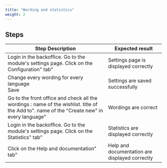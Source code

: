 ```yaml
---
title: "Wording and statistics"
weight: 2
---
```

## Steps
| Step Description | Expected result |
| ----- | ----- |
| Login in the backoffice. Go to the module's settings page. Click on the Configuration" tab" | Settings page is displayed correctly |
| Change every wording for every language<br>Save | Settings are saved successfully |
| Go to the front office and check all the wordings : name of the wishlist. title of the Add to". name of the "Create new" in every language" | Wordings are correct |
| Login in the backoffice. Go to the module's settings page. Click on the Statistics" tab" | Statistics are displayed correctly |
| Click on the Help and documentation" tab" | Help and documentation are displayed correctly |
